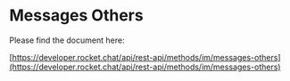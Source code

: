 # Messages Others

Please find the document here: 

[https://developer.rocket.chat/api/rest-api/methods/im/messages-others](https://developer.rocket.chat/api/rest-api/methods/im/messages-others)

